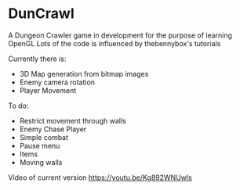 # DunCrawl

A Dungeon Crawler game in development for the purpose of learning OpenGL
Lots of the code is influenced by thebennybox's tutorials

Currently there is:
* 3D Map generation from bitmap images
* Enemy camera rotation
* Player Movement

To do:
* Restrict movement through walls
* Enemy Chase Player
* Simple combat
* Pause menu
* Items
* Moving walls

Video of current version
https://youtu.be/Kg892WNUwls

